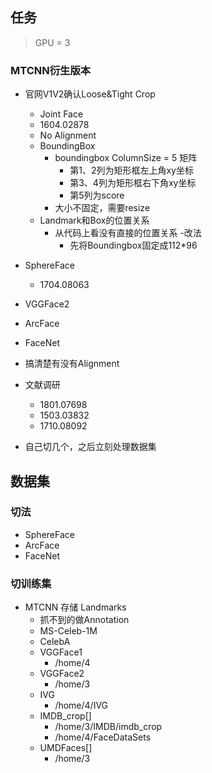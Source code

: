 ## 任务
> GPU = 3
### MTCNN衍生版本 
- 官网V1V2确认Loose&Tight Crop
    - Joint Face
    - 1604.02878
    - No Alignment
    - BoundingBox
        - boundingbox ColumnSize = 5 矩阵
            - 第1、2列为矩形框左上角xy坐标
            - 第3、4列为矩形框右下角xy坐标
            - 第5列为score
        - 大小不固定，需要resize
    - Landmark和Box的位置关系
        - 从代码上看没有直接的位置关系
        -改法
            - 先将Boundingbox固定成112*96
- SphereFace
    - 1704.08063
     
- VGGFace2
- ArcFace
- FaceNet
- 搞清楚有没有Alignment
- 文献调研
    - 1801.07698
    - 1503.03832
    - 1710.08092
- 自己切几个，之后立刻处理数据集
## 数据集
### 切法
- SphereFace
- ArcFace
- FaceNet
### 切训练集
- MTCNN 存储 Landmarks
    - 抓不到的做Annotation
    - MS-Celeb-1M
    - CelebA
    - VGGFace1
        - /home/4
    - VGGFace2
        - /home/3
    - IVG
        - /home/4/IVG
    - IMDB_crop[]
        - /home/3/IMDB/imdb_crop
        - /home/4/FaceDataSets
    - UMDFaces[]
        - /home/3